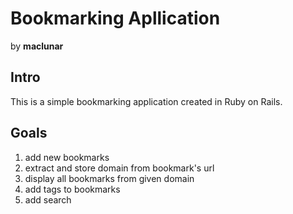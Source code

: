# Bookmarking Apllication
by **maclunar**

## Intro
This is a simple bookmarking application created in Ruby on Rails.

## Goals
1. add new bookmarks
1. extract and store domain from bookmark's url
1. display all bookmarks from given domain
1. add tags to bookmarks
1. add search
